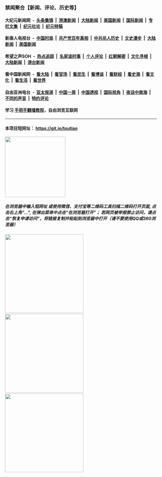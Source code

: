 ### 禁闻聚合【新闻、评论、历史等】

#### 大纪元新闻网 &nbsp;-&nbsp; [头条集锦](indexes/E头条集锦.md?t=02171711) &nbsp;|&nbsp; [港澳新闻](indexes/E港澳新闻.md?t=02171711)  &nbsp;|&nbsp; [大陆新闻](indexes/E大陆新闻.md?t=02171711) &nbsp;|&nbsp; [美国新闻](indexes/E美国新闻.md?t=02171711) &nbsp;|&nbsp; [国际新闻](indexes/E国际新闻.md?t=02171711) &nbsp;|&nbsp; [专栏文集](indexes/E专栏文集.md?t=02171711) &nbsp;|&nbsp; [纪元社论](indexes/E纪元社论.md?t=02171711) &nbsp;|&nbsp; [纪元特稿](indexes/E纪元特稿.md?t=02171711) 

#### 新唐人电视台 &nbsp;-&nbsp; [中国时局](indexes/N中国时局.md?t=02171711) &nbsp;|&nbsp; [共产党百年真相](indexes/N共产党百年真相.md?t=02171711) &nbsp;|&nbsp; [中共杀人历史](indexes/N中共杀人历史.md?t=02171711) &nbsp;|&nbsp; [文史漫步](indexes/N文史漫步.md?t=02171711) &nbsp;|&nbsp; [大陆新闻](indexes/N大陆新闻.md?t=02171711) &nbsp;|&nbsp; [美国新闻](indexes/N美国新闻.md?t=02171711)

#### 希望之声SOH &nbsp;-&nbsp; [热点追踪](indexes/H热点追踪.md?t=02171711) &nbsp;|&nbsp; [名家谈时事](indexes/H名家谈时事.md?t=02171711) &nbsp;|&nbsp; [个人评论](indexes/H个人评论.md?t=02171711)  &nbsp;|&nbsp; [红朝解密](indexes/H红朝解密.md?t=02171711) &nbsp;|&nbsp; [文化寻根](indexes/H文化寻根.md?t=02171711) &nbsp;|&nbsp; [大陆新闻](indexes/H大陆新闻.md?t=02171711) &nbsp;|&nbsp; [港台新闻](indexes/H港台新闻.md?t=02171711)

#### 看中国新闻网 &nbsp;-&nbsp; [看大陆](indexes/S看大陆.md?t=02171711) &nbsp;|&nbsp; [看官场](indexes/S看官场.md?t=02171711) &nbsp;|&nbsp; [看民生](indexes/S看民生.md?t=02171711)  &nbsp;|&nbsp; [看博谈](indexes/S看博谈.md?t=02171711) &nbsp;|&nbsp; [看财经](indexes/S看财经.md?t=02171711) &nbsp;|&nbsp; [看史海](indexes/S看史海.md?t=02171711) &nbsp;|&nbsp; [看文化](indexes/S看文化.md?t=02171711) &nbsp;|&nbsp; [看生活](indexes/S看生活.md?t=02171711) &nbsp;|&nbsp; [看世界](indexes/S看世界.md?t=02171711)

#### 自由亚洲电台 &nbsp;-&nbsp; [亚太报道](indexes/R亚太报道.md?t=02171711) &nbsp;|&nbsp; [中国一周](indexes/R中国一周.md?t=02171711) &nbsp;|&nbsp; [中国透视](indexes/R中国透视.md?t=02171711)  &nbsp;|&nbsp; [国际视角](indexes/R国际视角.md?t=02171711) &nbsp;|&nbsp; [夜话中南海](indexes/R夜话中南海.md?t=02171711) &nbsp;|&nbsp; [不同的声音](indexes/R不同的声音.md?t=02171711) &nbsp;|&nbsp; [特约评论](indexes/R特约评论.md?t=02171711)

#### 学习 [手把手翻墙教程](https://github.com/gfw-breaker/guides/wiki)，自由浏览互联网

----

#### 本项目短网址： https://git.io/toutiao
<img src="https://raw.githubusercontent.com/gfw-breaker/banned-news/master/scripts/img/qr.png" width="200px"/>  

##### 在浏览器中输入短网址 或使用微信、支付宝等二维码工具扫描二维码打开页面, 点击右上角"...", 在弹出菜单中点击“在浏览器打开”； 若网页被举报禁止访问，请点击“恢复申请访问”，将链接复制并粘贴到浏览器中打开（请不要使用QQ或360浏览器）

<img src="https://raw.githubusercontent.com/gfw-breaker/banned-news/master/scripts/img/1.png" width="260px"/> &nbsp; <img src="https://raw.githubusercontent.com/gfw-breaker/banned-news/master/scripts/img/2.png" width="260px"/> &nbsp; <img src="https://raw.githubusercontent.com/gfw-breaker/banned-news/master/scripts/img/3.png" width="260px"/>
